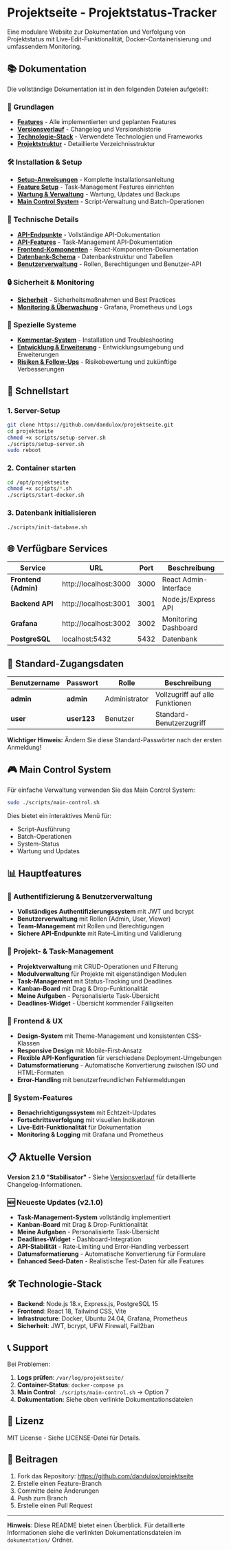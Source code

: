 # Projektseite - Projektstatus-Tracker

Eine modulare Website zur Dokumentation und Verfolgung von Projektstatus mit Live-Edit-Funktionalität, Docker-Containerisierung und umfassendem Monitoring.

## 📚 Dokumentation

Die vollständige Dokumentation ist in den folgenden Dateien aufgeteilt:

### 🚀 Grundlagen
- **[Features](dokumentation/features.md)** - Alle implementierten und geplanten Features
- **[Versionsverlauf](dokumentation/versionsverlauf.md)** - Changelog und Versionshistorie
- **[Technologie-Stack](dokumentation/technologie-stack.md)** - Verwendete Technologien und Frameworks
- **[Projektstruktur](dokumentation/projektstruktur.md)** - Detaillierte Verzeichnisstruktur

### 🛠️ Installation & Setup
- **[Setup-Anweisungen](dokumentation/setup-anweisungen.md)** - Komplette Installationsanleitung
- **[Feature Setup](FEATURE_SETUP.md)** - Task-Management Features einrichten
- **[Wartung & Verwaltung](dokumentation/wartung-verwaltung.md)** - Wartung, Updates und Backups
- **[Main Control System](dokumentation/main-control-system.md)** - Script-Verwaltung und Batch-Operationen

### 🔧 Technische Details
- **[API-Endpunkte](dokumentation/api-endpunkte.md)** - Vollständige API-Dokumentation
- **[API-Features](dokumentation/api-features.md)** - Task-Management API-Dokumentation
- **[Frontend-Komponenten](dokumentation/frontend-components.md)** - React-Komponenten-Dokumentation
- **[Datenbank-Schema](dokumentation/datenbank-schema.md)** - Datenbankstruktur und Tabellen
- **[Benutzerverwaltung](dokumentation/benutzerverwaltung.md)** - Rollen, Berechtigungen und Benutzer-API

### 🔒 Sicherheit & Monitoring
- **[Sicherheit](dokumentation/sicherheit.md)** - Sicherheitsmaßnahmen und Best Practices
- **[Monitoring & Überwachung](dokumentation/monitoring-ueberwachung.md)** - Grafana, Prometheus und Logs

### 🐛 Spezielle Systeme
- **[Kommentar-System](dokumentation/kommentar-system.md)** - Installation und Troubleshooting
- **[Entwicklung & Erweiterung](dokumentation/entwicklung-erweiterung.md)** - Entwicklungsumgebung und Erweiterungen
- **[Risiken & Follow-Ups](RISKS_AND_FOLLOWUP.md)** - Risikobewertung und zukünftige Verbesserungen

## 🚀 Schnellstart

### 1. Server-Setup
```bash
git clone https://github.com/dandulox/projektseite.git
cd projektseite
chmod +x scripts/setup-server.sh
./scripts/setup-server.sh
sudo reboot
```

### 2. Container starten
```bash
cd /opt/projektseite
chmod +x scripts/*.sh
./scripts/start-docker.sh
```

### 3. Datenbank initialisieren
```bash
./scripts/init-database.sh
```

## 🌐 Verfügbare Services

| Service | URL | Port | Beschreibung |
|---------|-----|-------|--------------|
| **Frontend (Admin)** | http://localhost:3000 | 3000 | React Admin-Interface |
| **Backend API** | http://localhost:3001 | 3001 | Node.js/Express API |
| **Grafana** | http://localhost:3002 | 3002 | Monitoring Dashboard |
| **PostgreSQL** | localhost:5432 | 5432 | Datenbank |

## 🔐 Standard-Zugangsdaten

| Benutzername | Passwort | Rolle | Beschreibung |
|--------------|----------|-------|--------------|
| **admin** | **admin** | Administrator | Vollzugriff auf alle Funktionen |
| **user** | **user123** | Benutzer | Standard-Benutzerzugriff |

**Wichtiger Hinweis:** Ändern Sie diese Standard-Passwörter nach der ersten Anmeldung!

## 🎮 Main Control System

Für einfache Verwaltung verwenden Sie das Main Control System:

```bash
sudo ./scripts/main-control.sh
```

Dies bietet ein interaktives Menü für:
- Script-Ausführung
- Batch-Operationen
- System-Status
- Wartung und Updates

## 📊 Hauptfeatures

### 🔐 Authentifizierung & Benutzerverwaltung
- **Vollständiges Authentifizierungssystem** mit JWT und bcrypt
- **Benutzerverwaltung** mit Rollen (Admin, User, Viewer)
- **Team-Management** mit Rollen und Berechtigungen
- **Sichere API-Endpunkte** mit Rate-Limiting und Validierung

### 📁 Projekt- & Task-Management
- **Projektverwaltung** mit CRUD-Operationen und Filterung
- **Modulverwaltung** für Projekte mit eigenständigen Modulen
- **Task-Management** mit Status-Tracking und Deadlines
- **Kanban-Board** mit Drag & Drop-Funktionalität
- **Meine Aufgaben** - Personalisierte Task-Übersicht
- **Deadlines-Widget** - Übersicht kommender Fälligkeiten

### 🎨 Frontend & UX
- **Design-System** mit Theme-Management und konsistenten CSS-Klassen
- **Responsive Design** mit Mobile-First-Ansatz
- **Flexible API-Konfiguration** für verschiedene Deployment-Umgebungen
- **Datumsformatierung** - Automatische Konvertierung zwischen ISO und HTML-Formaten
- **Error-Handling** mit benutzerfreundlichen Fehlermeldungen

### 🔔 System-Features
- **Benachrichtigungssystem** mit Echtzeit-Updates
- **Fortschrittsverfolgung** mit visuellen Indikatoren
- **Live-Edit-Funktionalität** für Dokumentation
- **Monitoring & Logging** mit Grafana und Prometheus

## 📋 Aktuelle Version

**Version 2.1.0 "Stabilisator"** - Siehe [Versionsverlauf](dokumentation/versionsverlauf.md) für detaillierte Changelog-Informationen.

### 🆕 Neueste Updates (v2.1.0)
- **Task-Management-System** vollständig implementiert
- **Kanban-Board** mit Drag & Drop-Funktionalität
- **Meine Aufgaben** - Personalisierte Task-Übersicht
- **Deadlines-Widget** - Dashboard-Integration
- **API-Stabilität** - Rate-Limiting und Error-Handling verbessert
- **Datumsformatierung** - Automatische Konvertierung für Formulare
- **Enhanced Seed-Daten** - Realistische Test-Daten für alle Features

## 🛠️ Technologie-Stack

- **Backend**: Node.js 18.x, Express.js, PostgreSQL 15
- **Frontend**: React 18, Tailwind CSS, Vite
- **Infrastructure**: Docker, Ubuntu 24.04, Grafana, Prometheus
- **Sicherheit**: JWT, bcrypt, UFW Firewall, Fail2ban

## 📞 Support

Bei Problemen:
1. **Logs prüfen**: `/var/log/projektseite/`
2. **Container-Status**: `docker-compose ps`
3. **Main Control**: `./scripts/main-control.sh` → Option 7
4. **Dokumentation**: Siehe oben verlinkte Dokumentationsdateien

## 📄 Lizenz

MIT License - Siehe LICENSE-Datei für Details.

## 🤝 Beitragen

1. Fork das Repository: https://github.com/dandulox/projektseite
2. Erstelle einen Feature-Branch
3. Committe deine Änderungen
4. Push zum Branch
5. Erstelle einen Pull Request

---

**Hinweis**: Diese README bietet einen Überblick. Für detaillierte Informationen siehe die verlinkten Dokumentationsdateien im `dokumentation/` Ordner.